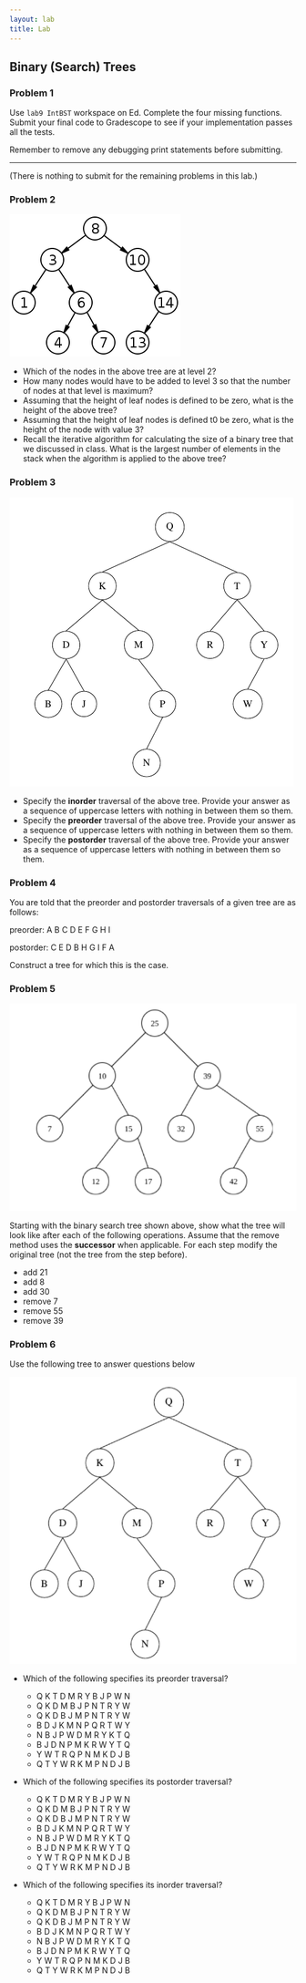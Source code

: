 ```yaml
---
layout: lab
title: Lab
---
```

<!--
<div class="lab-right" markdown="1">

__due date:__ 7 days from the time you start the lab or
LATEST_DATE
(whichever comes first)

__submission mode:__ group

</div>
-->
<main markdown="1" class="lab">


## Binary (Search) Trees

### Problem 1

Use `lab9 IntBST` workspace on Ed. Complete the four missing functions. Submit your final code to Gradescope to see if your implementation
passes all the tests.

Remember to remove any debugging print statements before submitting.

---

(There is nothing to submit for the remaining problems in this lab.)


### Problem 2

![a tree](img/Binary_search_tree.png)

- Which of the nodes in the above tree are at level 2?
- How many nodes would have to be added to level 3 so that the number of nodes at that level is maximum?
- Assuming that the height of leaf nodes is defined to be zero, what is the height of the above tree?
- Assuming that the height of leaf nodes is defined t0 be zero, what is the height of the node with value 3?
- Recall the iterative algorithm for calculating the size of a binary tree that we discussed in class.
What is the largest number of elements in the stack when the algorithm is applied to the above tree?

### Problem 3

![a tree](img/bst.png)

- Specify the __inorder__ traversal of the above tree.
Provide your answer as a sequence of uppercase letters with nothing in between them so them.
- Specify the __preorder__ traversal of the above tree.
Provide your answer as a sequence of uppercase letters with nothing in between them so them.
- Specify the __postorder__ traversal of the above tree.
Provide your answer as a sequence of uppercase letters with nothing in between them so them.


### Problem 4


You are told that the preorder and postorder traversals of a given tree are as follows:

preorder: A B C D E F G H I

postorder: C E D B H G I F A

Construct a tree for which this is the case.


### Problem 5



![a tree](img/bst2.png)

Starting with the binary search tree shown above, show what the tree will look like after each of the following operations. Assume that the remove method uses the __successor__ when applicable. For each step modify the original tree (not the tree from the step before).

- add 21
- add 8
- add 30
- remove 7
- remove 55
- remove 39


### Problem 6


Use the following tree to answer questions below

![a tree](img/bst3.png)


- Which of the following specifies its preorder traversal?

    - Q K T D M R Y B J P W N
    - Q K D M B J P N T R Y W
    - Q K D B J M P N T R Y W
    - B D J K M N P Q R T W Y
    - N B J P W D M R Y K T Q
    - B J D N P M K R W Y T Q
    - Y W T R Q P N M K D J B
    - Q T Y W R K M P N D J B


- Which of the following specifies its postorder traversal?

    - Q K T D M R Y B J P W N
    - Q K D M B J P N T R Y W
    - Q K D B J M P N T R Y W
    - B D J K M N P Q R T W Y
    - N B J P W D M R Y K T Q
    - B J D N P M K R W Y T Q
    - Y W T R Q P N M K D J B
    - Q T Y W R K M P N D J B

- Which of the following specifies its inorder traversal?

    - Q K T D M R Y B J P W N
    - Q K D M B J P N T R Y W
    - Q K D B J M P N T R Y W
    - B D J K M N P Q R T W Y
    - N B J P W D M R Y K T Q
    - B J D N P M K R W Y T Q
    - Y W T R Q P N M K D J B
    - Q T Y W R K M P N D J B





</main>
